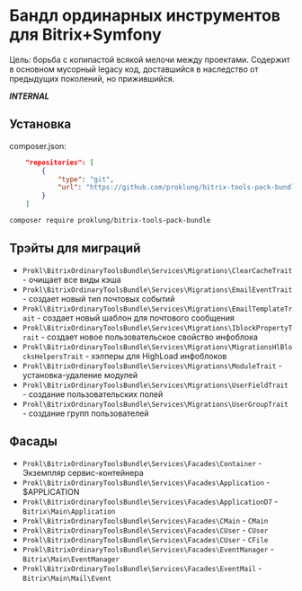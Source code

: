 # Бандл ординарных инструментов для Bitrix+Symfony

Цель: борьба с копипастой всякой мелочи между проектами. Содержит в основном мусорный legacy код, доставшийся в наследство от
предыдущих поколений, но прижившийся.

***INTERNAL***

## Установка

composer.json:

```json
    "repositories": [
        {
            "type": "git",
            "url": "https://github.com/proklung/bitrix-tools-pack-bundle"
        }
    ]
```

```bash
composer require proklung/bitrix-tools-pack-bundle
``` 
 
## Трэйты для миграций

- `Prokl\BitrixOrdinaryToolsBundle\Services\Migrations\ClearCacheTrait` - очищает все виды кэша
- `Prokl\BitrixOrdinaryToolsBundle\Services\Migrations\EmailEventTrait` - создает новый тип почтовых событий
- `Prokl\BitrixOrdinaryToolsBundle\Services\Migrations\EmailTemplateTrait` - создает новый шаблон для почтового сообщения
- `Prokl\BitrixOrdinaryToolsBundle\Services\Migrations\IblockPropertyTrait` - создает новое пользовательское свойство инфоблока
- `Prokl\BitrixOrdinaryToolsBundle\Services\Migrations\MigrationsHlBlocksHelpersTrait` - хэлперы для HighLoad инфоблоков
- `Prokl\BitrixOrdinaryToolsBundle\Services\Migrations\ModuleTrait` - установка-удаление модулей
- `Prokl\BitrixOrdinaryToolsBundle\Services\Migrations\UserFieldTrait` - создание пользовательских полей
- `Prokl\BitrixOrdinaryToolsBundle\Services\Migrations\UserGroupTrait` - создание групп пользователей 

## Фасады

- `Prokl\BitrixOrdinaryToolsBundle\Services\Facades\Container` - Экземпляр сервис-контейнера
- `Prokl\BitrixOrdinaryToolsBundle\Services\Facades\Application` - $APPLICATION
- `Prokl\BitrixOrdinaryToolsBundle\Services\Facades\ApplicationD7` - `Bitrix\Main\Application`
- `Prokl\BitrixOrdinaryToolsBundle\Services\Facades\CMain` - `CMain`
- `Prokl\BitrixOrdinaryToolsBundle\Services\Facades\CUser` - `CUser`
- `Prokl\BitrixOrdinaryToolsBundle\Services\Facades\CUser` - `CFile`
- `Prokl\BitrixOrdinaryToolsBundle\Services\Facades\EventManager` - `Bitrix\Main\EventManager`
- `Prokl\BitrixOrdinaryToolsBundle\Services\Facades\EventMail` - `Bitrix\Main\Mail\Event`